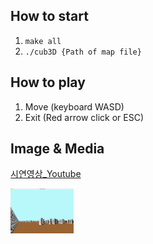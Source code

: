 ##  How to start
1. `make all`
2. `./cub3D {Path of map file}`
## How to play
1. Move (keyboard WASD)
2. Exit (Red arrow click or ESC)
## Image & Media
[시연영상_Youtube](https://youtu.be/YBbbJM6W4v0)

<img src="./youtube.png" width=20%>